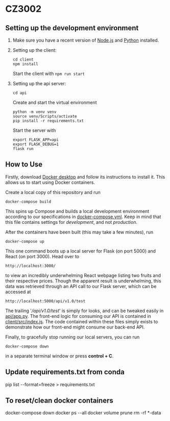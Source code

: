 # CZ3002

## Setting up the development environment

1. Make sure you have a recent version of [Node.js](https://nodejs.org/en/) and [Python](https://www.python.org/downloads) installed.
2. Setting up the client:

   ```
   cd client
   npm install
   ```

   Start the client with `npm run start`

3. Setting up the api server:
   ```
   cd api
   ```
   Create and start the virtual environment
   ```
   python -m venv venv
   source venv/Scripts/activate
   pip install -r requirements.txt
   ```
   Start the server with
   ```
   export FLASK_APP=api
   export FLASK_DEBUG=1
   flask run
   ```

## How to Use

Firstly, download [Docker desktop](https://www.docker.com/products/docker-desktop) and follow its
instructions to install it. This allows us to start using Docker containers.

Create a local copy of this repository and run

    docker-compose build

This spins up Compose and builds a local development environment according to
our specifications in [docker-compose.yml](docker-compose.yml). Keep in mind that
this file contains settings for _development_, and not _production_.

After the containers have been built (this may take a few minutes), run

    docker-compose up

This one command boots up a local server for Flask (on port 5000)
and React (on port 3000). Head over to

    http://localhost:3000/

to view an incredibly underwhelming React webpage listing two fruits and their
respective prices.
Though the apparent result is underwhelming, this data was retrieved through an API call
to our Flask server, which can be accessed at

    http://localhost:5000/api/v1.0/test

The trailing '_/api/v1.0/test_' is simply for looks, and can be tweaked easily
in [api/app.py](api/app.py). The front-end logic for consuming our API is
contained in [client/src/index.js](client/src/index.js). The code contained within
these files simply exists to demonstrate how our front-end might consume our back-end
API.

Finally, to gracefully stop running our local servers, you can run

    docker-compose down

in a separate terminal window or press **control + C**.

## Update requirements.txt from conda

pip list --format=freeze > requirements.txt

## To reset/clean docker containers

docker-compose down
docker ps --all
docker volume prune
rm -rf \*-data
